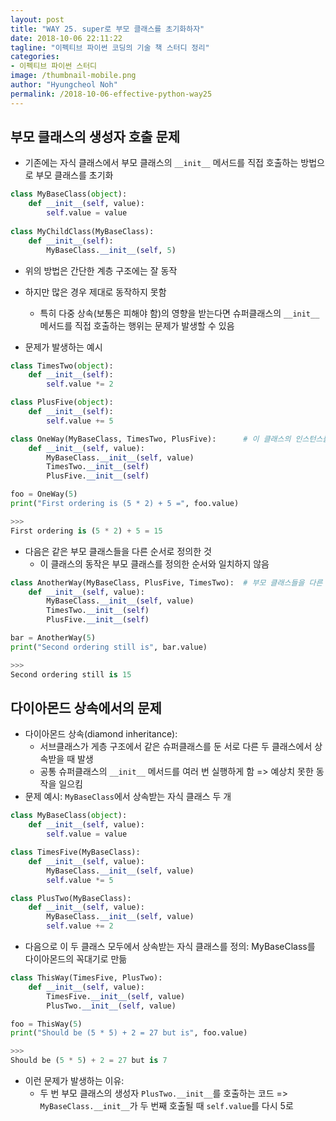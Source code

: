```yaml
---
layout: post
title: "WAY 25. super로 부모 클래스를 초기화하자"
date: 2018-10-06 22:11:22
tagline: "이펙티브 파이썬 코딩의 기술 책 스터디 정리"
categories:
- 이펙티브 파이썬 스터디
image: /thumbnail-mobile.png
author: "Hyungcheol Noh"
permalink: /2018-10-06-effective-python-way25
---
```


## 부모 클래스의 생성자 호출 문제
- 기존에는 자식 클래스에서 부모 클래스의 `__init__` 메서드를 직접 호출하는 방법으로 부모 클래스를 초기화

```python
class MyBaseClass(object):
    def __init__(self, value):
        self.value = value
    
class MyChildClass(MyBaseClass):
    def __init__(self):
        MyBaseClass.__init__(self, 5)
```

- 위의 방법은 간단한 계층 구조에는 잘 동작
- 하지만 많은 경우 제대로 동작하지 못함
    - 특히 다중 상속(보통은 피해야 함)의 영향을 받는다면 슈퍼클래스의 `__init__` 메서드를 직접 호출하는 행위는 문제가 발생할 수 있음

- 문제가 발생하는 예시

```python
class TimesTwo(object):
    def __init__(self):
        self.value *= 2

class PlusFive(object):
    def __init__(self):
        self.value += 5

class OneWay(MyBaseClass, TimesTwo, PlusFive):      # 이 클래스의 인스턴스를 생성하면 부모 클래스의 순서와 일치하는 결과가 생성
    def __init__(self, value):
        MyBaseClass.__init__(self, value)
        TimesTwo.__init__(self)
        PlusFive.__init__(self)

foo = OneWay(5)
print("First ordering is (5 * 2) + 5 =", foo.value)

>>>
First ordering is (5 * 2) + 5 = 15
```

- 다음은 같은 부모 클래스들을 다른 순서로 정의한 것
    - 이 클래스의 동작은 부모 클래스를 정의한 순서와 일치하지 않음

```python
class AnotherWay(MyBaseClass, PlusFive, TimesTwo):  # 부모 클래스들을 다른 순서로 정의
    def __init__(self, value):
        MyBaseClass.__init__(self, value)
        TimesTwo.__init__(self)
        PlusFive.__init__(self)

bar = AnotherWay(5)
print("Second ordering still is", bar.value)

>>>
Second ordering still is 15
```

## 다이아몬드 상속에서의 문제
- 다이아몬드 상속(diamond inheritance):
    - 서브클래스가 게층 구조에서 같은 슈퍼클래스를 둔 서로 다른 두 클래스에서 상속받을 때 발생
    - 공통 슈퍼클래스의 `__init__` 메서드를 여러 번 실행하게 함 => 예상치 못한 동작을 일으킴
- 문제 예시: `MyBaseClass`에서 상속받는 자식 클래스 두 개

```python
class MyBaseClass(object):
    def __init__(self, value):
        self.value = value

class TimesFive(MyBaseClass):
    def __init__(self, value):
        MyBaseClass.__init__(self, value)
        self.value *= 5

class PlusTwo(MyBaseClass):
    def __init__(self, value):
        MyBaseClass.__init__(self, value)
        self.value += 2
```

- 다음으로 이 두 클래스 모두에서 상속받는 자식 클래스를 정의: MyBaseClass를 다이아몬드의 꼭대기로 만듦

```python
class ThisWay(TimesFive, PlusTwo):
    def __init__(self, value):
        TimesFive.__init__(self, value)
        PlusTwo.__init__(self, value)

foo = ThisWay(5)
print("Should be (5 * 5) + 2 = 27 but is", foo.value)

>>>
Should be (5 * 5) + 2 = 27 but is 7
```

- 이런 문제가 발생하는 이유:
    - 두 번 부모 클래스의 생성자 `PlusTwo.__init__`를 호출하는 코드 => `MyBaseClass.__init__`가 두 번째 호출될 때 `self.value`를 다시 5로 
